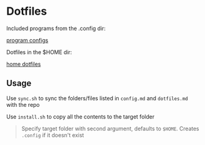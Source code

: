 # Dotfiles

Included programs from the .config dir:

[program configs](config.md)

Dotfiles in the $HOME dir:

[home dotfiles](dotfiles.md)

## Usage

Use `sync.sh` to sync the folders/files listed in `config.md` and `dotfiles.md` with the repo

Use `install.sh` to copy all the contents to the target folder
> Specify target folder with second argument, defaults to `$HOME`. Creates `.config` if it doesn't exist

